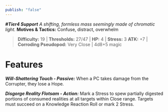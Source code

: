 ```yaml
---
publish: "false"
---
```

***#Tier4 Support***
*A shifting, formless mass seemingly made of chromatic light.*
**Motives & Tactics:** Confuse, distract, overwhelm

> **Difficulty:** 19 | **Thresholds:** 27/47 | **HP:** 4 | **Stress:** 3
> **ATK:** +7 | **Corroding Pseudopod:** Very Close | 4d8+5 magic

# Features

***Will-Shattering Touch - Passive:*** When a PC takes damage from the Corrupter, they lose a Hope.

***Disgorge Reality Flotsam - Action:*** Mark a Stress to spew partially digested portions of consumed realities at all targets within Close range. Targets must succeed on a Knowledge Reaction Roll or mark 2 Stress.

